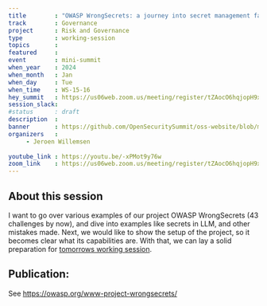 ```yaml
---
title        : "OWASP WrongSecrets: a journey into secret management failures"
track        : Governance
project      : Risk and Governance
type         : working-session
topics       :
featured     :
event        : mini-summit
when_year    : 2024
when_month   : Jan
when_day     : Tue
when_time    : WS-15-16
hey_summit   : https://us06web.zoom.us/meeting/register/tZAocO6hqjopH9x90wStjN8hWS2K9Wykgsr_
session_slack:
#status      : draft
description  :
banner       : https://github.com/OpenSecuritySummit/oss-website/blob/main/content/sessions/2024/mini-summits/Jan/banners/Journey%20into%20Sectret%20Management%20Failures.jpeg?raw=true
organizers   :
     - Jeroen Willemsen
     
youtube_link : https://youtu.be/-xPMot9y76w
zoom_link    : https://us06web.zoom.us/meeting/register/tZAocO6hqjopH9x90wStjN8hWS2K9Wykgsr_
---
```


## About this session
I want to go over various examples of our project OWASP WrongSecrets (43 challenges by now), and dive into examples like secrets in LLM, and other mistakes made. Next, we would like to show the setup of the project, so it becomes clear what its capabilities are. With that, we can lay a solid preparation for [tomorrows working session](https://open-security-summit.org/sessions/2024/mini-summits/jan/governance/owasp-wrongsecrets-define-the-future-challenges-together/). 

## Publication:
See https://owasp.org/www-project-wrongsecrets/ 
